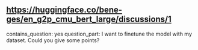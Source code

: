 ## https://huggingface.co/bene-ges/en_g2p_cmu_bert_large/discussions/1

contains_question: yes
question_part: I want to finetune the model with my dataset.  Could you give some points?
